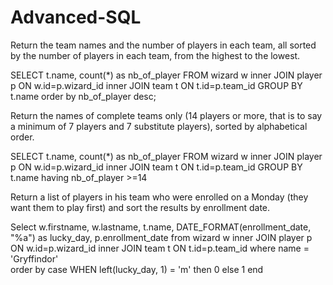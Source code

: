 # Advanced-SQL

Return the team names and the number of players in each team, all sorted by the number of players in each team, from the highest to the lowest.

SELECT t.name, count(*) as nb_of_player
FROM wizard w
inner JOIN player p ON w.id=p.wizard_id
inner JOIN team t ON t.id=p.team_id
GROUP BY t.name
order by nb_of_player desc;



Return the names of complete teams only (14 players or more, that is to say a minimum of 7 players and 7 substitute players), sorted by alphabetical order.

SELECT t.name, count(*) as nb_of_player
FROM wizard w
inner JOIN player p ON w.id=p.wizard_id
inner JOIN team t ON t.id=p.team_id
GROUP BY t.name
having nb_of_player >=14



Return a list of players in his team who were enrolled on a Monday (they want them to play first) and sort the results by enrollment date.

Select w.firstname, w.lastname, t.name, DATE_FORMAT(enrollment_date, "%a") as lucky_day, p.enrollment_date
from wizard w
inner JOIN player p ON w.id=p.wizard_id
inner JOIN team t ON t.id=p.team_id
where name = 'Gryffindor'  
order by case WHEN left(lucky_day, 1) = 'm' then 0 else 1 end
